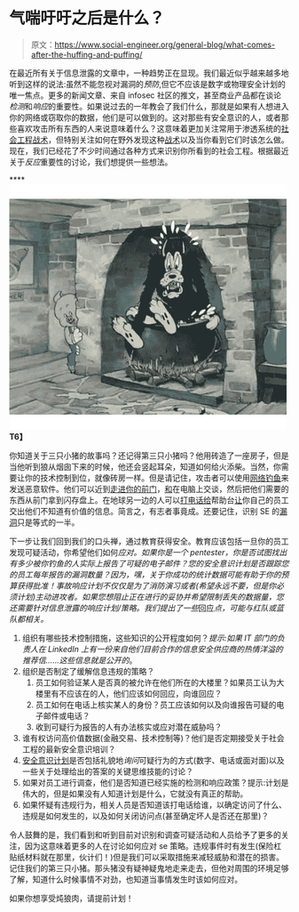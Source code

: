 # 气喘吁吁之后是什么？

> 原文：<https://www.social-engineer.org/general-blog/what-comes-after-the-huffing-and-puffing/>

在最近所有关于信息泄露的文章中，一种趋势正在显现。我们最近似乎越来越多地听到这样的说法:虽然不能忽视对漏洞的*预防*,但它不应该是数字或物理安全计划的唯一焦点。更多的新闻文章、来自 infosec 社区的推文，甚至商业产品都在谈论*检测*和*响应*的重要性。如果说过去的一年教会了我们什么，那就是如果有人想进入你的网络或窃取你的数据，他们是可以做到的。这对那些有安全意识的人，或者那些喜欢攻击所有东西的人来说意味着什么？这意味着更加关注常用于渗透系统的[社会工程战术](https://www.social-engineer.org/framework/attack-vectors/attack-cycle/)，但特别关注如何在野外发现这种[战术](https://www.social-engineer.org/newsletter/social-engineer-newsletter-vol-05-issue-73-3/)以及当你看到它们时该怎么做。现在，我们已经花了不少时间通过各种方式来识别你所看到的社会工程。根据最近关于*反应*重要性的讨论，我们想提供一些想法。

****[![What comes after the huffing and puffing?](img/30a191312a2322772a0f6cfe5da5c0b2.png)](https://www.social-engineer.org/wp-content/uploads/2015/04/pigs2.jpg)**T6】**

你知道关于三只小猪的故事吗？还记得第三只小猪吗？他用砖造了一座房子，但是当他听到狼从烟囱下来的时候，他还会竖起耳朵，知道如何给火添柴。当然，你需要让你的技术控制到位，就像砖房一样。但是请记住，攻击者可以使用[网络钓鱼](https://www.social-engineer.org/framework/attack-vectors/phishing-attacks-2/)来发送恶意软件。他们可以近到[走进你的前门](https://www.social-engineer.org/framework/general-discussion/common-attacks/delivery-person/)，[和](https://www.social-engineer.org/framework/influencing-others/elicitation/)在电脑上交谈，然后把他们需要的东西从前门拿到闪存盘上。在地球另一边的人可以[打电话给](https://www.social-engineer.org/framework/general-discussion/common-attacks/phone/)帮助台[让](https://www.social-engineer.org/framework/influencing-others/elicitation/goals/)你自己的员工交出他们不知道有价值的信息。简言之，有志者事竟成。还要记住，识别 SE 的[漏洞](https://www.social-engineer.org/framework/general-discussion/real-world-examples/)只是等式的一半。

下一步让我们回到我们的口头禅，通过教育获得安全。教育应该包括一旦你的员工发现可疑活动，你希望他们如何*应对。如果你是一个 pentester，你是否试图找出有多少被你钓鱼的人实际上报告了可疑的电子邮件？您的安全意识计划是否跟踪您的员工每年报告的漏洞数量？因为，嘿，关于你成功的统计数据可能有助于你的预算获得批准！事故响应计划不仅仅是为了消防演习或者(希望永远不要，但是你必须计划)主动进攻者。如果您想阻止正在进行的妥协并希望限制丢失的数据量，您还需要针对信息泄露的响应计划/策略。我们提出了一些*回应*点，可能与红队或蓝队都相关。*

1.  组织有哪些技术控制措施，这些知识的公开程度如何？*提示:如果 IT 部门的负责人在 LinkedIn 上有一份来自他们目前合作的信息安全供应商的热情洋溢的推荐信……这些信息就是公开的*。
2.  组织是否制定了缓解信息违规的策略？
    1.  员工如何验证某人是否真的被允许在他们所在的大楼里？如果员工认为大楼里有不应该在的人，他们应该如何回应，向谁回应？
    2.  员工如何在电话上核实某人的身份？员工应该如何以及向谁报告可疑的电子邮件或电话？
    3.  收到可疑行为报告的人有办法核实或应对潜在威胁吗？
3.  谁有权访问高价值数据(金融交易、技术控制等)？他们是否定期接受关于社会工程的最新安全意识培训？
4.  [安全意识计划](https://www.social-engineer.org/how-tos/change-education-working/)是否包括礼貌地*询问*可疑行为的方式(数字、电话或面对面)以及一些关于处理给出的答案的关键思维技能的讨论？
5.  如果对员工进行调查，他们是否知道已经实施的检测和响应政策？提示:计划是伟大的，但是如果没有人知道计划是什么，它就没有真正的帮助。
6.  如果怀疑有违规行为，相关人员是否知道该打电话给谁，以确定访问了什么、违规是如何发生的，以及如何关闭访问点(甚至确定坏人是否还在那里)？

令人鼓舞的是，我们看到和听到目前对识别和调查可疑活动和人员给予了更多的关注，因为这意味着更多的人在讨论如何应对 se 策略。违规事件时有发生(保险杠贴纸材料就在那里，伙计们！)但是我们可以采取措施来减轻威胁和潜在的损害。记住我们的第三只小猪。那头猪没有疑神疑鬼地走来走去，但他对周围的环境足够了解，知道什么时候事情不对劲，也知道当事情发生时该如何应对。

如果你想享受炖狼肉，请提前计划！
